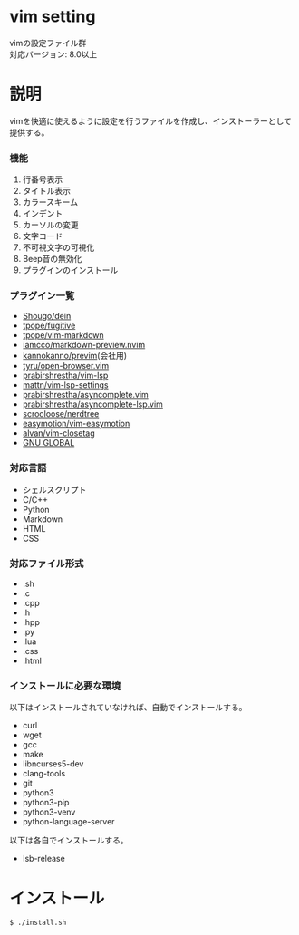 # vim setting
vimの設定ファイル群  
対応バージョン: 8.0以上

# 説明
vimを快適に使えるように設定を行うファイルを作成し、インストーラーとして提供する。

### 機能
1. 行番号表示
2. タイトル表示
3. カラースキーム
4. インデント
5. カーソルの変更
6. 文字コード
7. 不可視文字の可視化
8. Beep音の無効化
9. プラグインのインストール

### プラグイン一覧
* [Shougo/dein](https://github.com/Shougo/dein.vim)
* [tpope/fugitive](https://github.com/tpope/vim-fugitive)
* [tpope/vim-markdown](https://github.com/tpope/vim-markdown)
* [iamcco/markdown-preview.nvim](https://github.com/iamcco/markdown-preview.nvim)
* [kannokanno/previm](https://github.com/previm/previm)(会社用)
* [tyru/open-browser.vim](https://github.com/tyru/open-browser.vim)
* [prabirshrestha/vim-lsp](https://github.com/prabirshrestha/vim-lsp)
* [mattn/vim-lsp-settings](https://github.com/mattn/vim-lsp-settings)
* [prabirshrestha/asyncomplete.vim](https://github.com/prabirshrestha/asyncomplete.vim)
* [prabirshrestha/asyncomplete-lsp.vim](https://github.com/prabirshrestha/asyncomplete-lsp.vim)
* [scrooloose/nerdtree](https://github.com/preservim/nerdtree)
* [easymotion/vim-easymotion](https://github.com/easymotion/vim-easymotion)
* [alvan/vim-closetag](https://github.com/alvan/vim-closetag)
* [GNU GLOBAL](https://www.gnu.org/software/global/)

### 対応言語
* シェルスクリプト
* C/C++
* Python
* Markdown
* HTML
* CSS

### 対応ファイル形式
* .sh
* .c
* .cpp
* .h
* .hpp
* .py
* .lua
* .css
* .html

### インストールに必要な環境
以下はインストールされていなければ、自動でインストールする。
* curl
* wget
* gcc
* make
* libncurses5-dev
* clang-tools
* git
* python3
* python3-pip
* python3-venv
* python-language-server

以下は各自でインストールする。
* lsb-release


# インストール
```bash
$ ./install.sh
```

